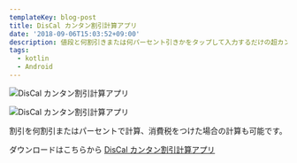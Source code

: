 ```yaml
---
templateKey: blog-post
title: DisCal カンタン割引計算アプリ
date: '2018-09-06T15:03:52+09:00'
description: 値段と何割引きまたは何パーセント引きかをタップして入力するだけの超カンタン操作！ 割引率の計算をするのが面倒なときに使えます。
tags:
  - kotlin
  - Android
---
```

![DisCal カンタン割引計算アプリ](/img/discal_header.png)

![DisCal カンタン割引計算アプリ](/img/web.jpg)

割引を何割引またはパーセントで計算、消費税をつけた場合の計算も可能です。

ダウンロードはこちらから
[DisCal カンタン割引計算アプリ](https://play.google.com/store/apps/details?id=tk.httpcarabineer.discal)
